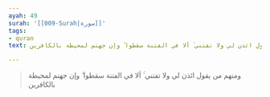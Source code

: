 ```yaml
---
ayah: 49
surah: '[[009-Surah|سورة]]'
tags:
- quran
text: ومنهم من يقول ائذن لي ولا تفتني ۚ ألا في الفتنة سقطوا ۗ وإن جهنم لمحيطة بالكافرين

---
```

> ومنهم من يقول ائذن لي ولا تفتني ۚ ألا في الفتنة سقطوا ۗ وإن جهنم لمحيطة بالكافرين
